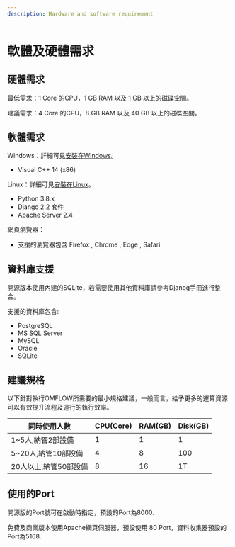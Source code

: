 ```yaml
---
description: Hardware and software requirement
---
```


# 軟體及硬體需求

## 硬體需求

最低需求：1 Core 的CPU，1 GB RAM 以及 1 GB 以上的磁碟空間。

建議需求：4 Core 的CPU，8 GB RAM 以及 40 GB 以上的磁碟空間。

## 軟體需求

Windows：詳細可見[安裝在Windows](../3/1.md)。

* Visual C++ 14 (x86)

Linux：詳細可見[安裝在Linux](../3/2.md)。

* Python 3.8.x
* Django 2.2 套件
* Apache Server 2.4

網頁瀏覽器：

* 支援的瀏覽器包含 Firefox , Chrome , Edge , Safari&#x20;

## 資料庫支援

開源版本使用內建的SQLite，若需要使用其他資料庫請參考Djanog手冊進行整合。

支援的資料庫包含:

* PostgreSQL
* MS SQL Server
* MySQL
* Oracle
* SQLite

## 建議規格

以下針對執行OMFLOW所需要的最小規格建議，一般而言，給予更多的運算資源可以有效提升流程及運行的執行效率。

| 同時使用人數         | CPU(Core) | RAM(GB) | Disk(GB) |
| -------------- | --------- | ------- | -------- |
| 1\~5人,納管2部設備   | 1         | 1       | 1        |
| 5\~20人,納管10部設備 | 4         | 8       | 100      |
| 20人以上,納管50部設備  | 8         | 16      | 1T       |

## 使用的Port

開源版的Port號可在啟動時指定，預設的Port為8000.

免費及商業版本使用Apache網頁伺服器，預設使用 80 Port，資料收集器預設的Port為5168.

##

